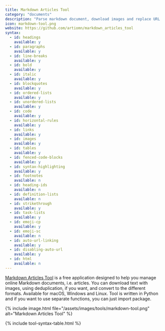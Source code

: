 ```yaml
---
title: Markdown Articles Tool
category: "documents"
description: "Parse markdown document, download images and replace URL's with local paths, tool can convert to PDF and HTML."
icon: markdown-tool.png
website: https://github.com/artiomn/markdown_articles_tool
syntax:
  - id: headings
    available: y
  - id: paragraphs
    available: y
  - id: line-breaks
    available: y
  - id: bold
    available: y
  - id: italic
    available: y
  - id: blockquotes
    available: y
  - id: ordered-lists
    available: y
  - id: unordered-lists
    available: y
  - id: code
    available: y
  - id: horizontal-rules
    available: y
  - id: links
    available: y
  - id: images
    available: y
  - id: tables
    available: y
  - id: fenced-code-blocks
    available: y
  - id: syntax-highlighting
    available: y
  - id: footnotes
    available: n
  - id: heading-ids
    available: n
  - id: definition-lists
    available: n
  - id: strikethrough
    available: y
  - id: task-lists
    available: y
  - id: emoji-cp
    available: y
  - id: emoji-sc
    available: n
  - id: auto-url-linking
    available: y
  - id: disabling-auto-url
    available: y
  - id: html
    available: n
---
```


[Markdown Articles Tool](https://github.com/artiomn/markdown_articles_tool) is a free application designed to help you manage online Markdown documents, i.e. articles. You can download text with images, using deduplication, if you want, and convert to the different formats. Available for macOS, Windows and Linux. Tool is written in Python and if you want to use separate functions, you can just import package.

{% include image.html file="/assets/images/tools/markdown-tool.png" alt="Markdown Articles Tool" %}

{% include tool-syntax-table.html %}
